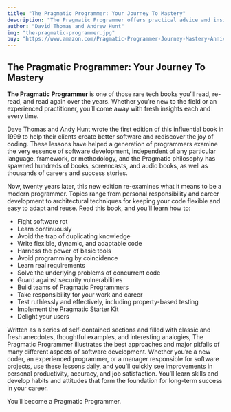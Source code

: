 ```yaml
---
title: "The Pragmatic Programmer: Your Journey To Mastery"
description: "The Pragmatic Programmer offers practical advice and insights to help programmers enhance their craft and develop maintainable, adaptable, and efficient software. The book covers a wide range of topics, including personal responsibility, career development, and architectural techniques for keeping code flexible and reusable"
author: "David Thomas and Andrew Hunt"
img: "the-pragmatic-programmer.jpg"
buy: "https://www.amazon.com/Pragmatic-Programmer-Journey-Mastery-Anniversary/dp/0135957052"
---
```


## The Pragmatic Programmer: Your Journey To Mastery

**The Pragmatic Programmer** is one of those rare tech books you’ll read, re-read, and read again over the years. Whether you’re new to the field or an experienced practitioner, you’ll come away with fresh insights each and every time.

Dave Thomas and Andy Hunt wrote the first edition of this influential book in 1999 to help their clients create better software and rediscover the joy of coding. These lessons have helped a generation of programmers examine the very essence of software development, independent of any particular language, framework, or methodology, and the Pragmatic philosophy has spawned hundreds of books, screencasts, and audio books, as well as thousands of careers and success stories.

Now, twenty years later, this new edition re-examines what it means to be a modern programmer. Topics range from personal responsibility and career development to architectural techniques for keeping your code flexible and easy to adapt and reuse. Read this book, and you’ll learn how to:
- Fight software rot
- Learn continuously
- Avoid the trap of duplicating knowledge
- Write flexible, dynamic, and adaptable code
- Harness the power of basic tools
- Avoid programming by coincidence
- Learn real requirements
- Solve the underlying problems of concurrent code
- Guard against security vulnerabilities
- Build teams of Pragmatic Programmers
- Take responsibility for your work and career
- Test ruthlessly and effectively, including property-based testing
- Implement the Pragmatic Starter Kit
- Delight your users

Written as a series of self-contained sections and filled with classic and fresh anecdotes, thoughtful examples, and interesting analogies, The Pragmatic Programmer illustrates the best approaches and major pitfalls of many different aspects of software development. Whether you’re a new coder, an experienced programmer, or a manager responsible for software projects, use these lessons daily, and you’ll quickly see improvements in personal productivity, accuracy, and job satisfaction. You’ll learn skills and develop habits and attitudes that form the foundation for long-term success in your career.

You’ll become a Pragmatic Programmer.
